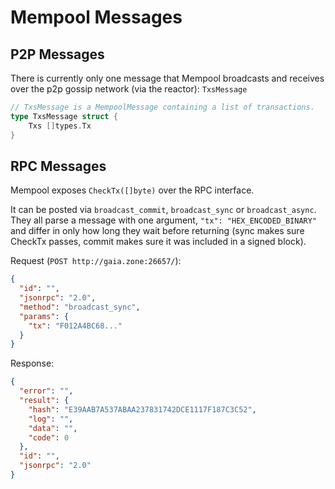# Mempool Messages

## P2P Messages

There is currently only one message that Mempool broadcasts and receives over
the p2p gossip network (via the reactor): `TxsMessage`

```go
// TxsMessage is a MempoolMessage containing a list of transactions.
type TxsMessage struct {
    Txs []types.Tx
}
```

## RPC Messages

Mempool exposes `CheckTx([]byte)` over the RPC interface.

It can be posted via `broadcast_commit`, `broadcast_sync` or
`broadcast_async`. They all parse a message with one argument,
`"tx": "HEX_ENCODED_BINARY"` and differ in only how long they
wait before returning (sync makes sure CheckTx passes, commit
makes sure it was included in a signed block).

Request (`POST http://gaia.zone:26657/`):

```json
{
  "id": "",
  "jsonrpc": "2.0",
  "method": "broadcast_sync",
  "params": {
    "tx": "F012A4BC68..."
  }
}
```

Response:

```json
{
  "error": "",
  "result": {
    "hash": "E39AAB7A537ABAA237831742DCE1117F187C3C52",
    "log": "",
    "data": "",
    "code": 0
  },
  "id": "",
  "jsonrpc": "2.0"
}
```
